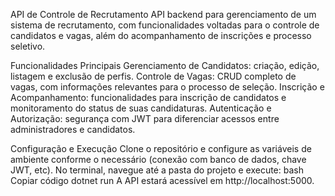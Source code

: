 API de Controle de Recrutamento
API backend para gerenciamento de um sistema de recrutamento, com funcionalidades voltadas para o controle de candidatos e vagas, além do acompanhamento de inscrições e processo seletivo.

Funcionalidades Principais
Gerenciamento de Candidatos: criação, edição, listagem e exclusão de perfis.
Controle de Vagas: CRUD completo de vagas, com informações relevantes para o processo de seleção.
Inscrição e Acompanhamento: funcionalidades para inscrição de candidatos e monitoramento do status de suas candidaturas.
Autenticação e Autorização: segurança com JWT para diferenciar acessos entre administradores e candidatos.


Configuração e Execução
Clone o repositório e configure as variáveis de ambiente conforme o necessário (conexão com banco de dados, chave JWT, etc).
No terminal, navegue até a pasta do projeto e execute:
bash
Copiar código
dotnet run
A API estará acessível em http://localhost:5000.
